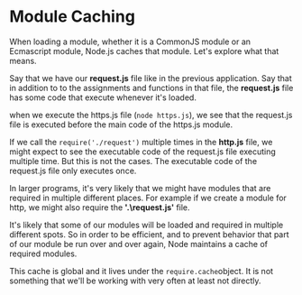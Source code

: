 # Module Caching

When loading a module, whether it is a CommonJS module or an Ecmascript module, Node.js caches that module.
Let's explore what that means.

Say that we have our **request.js** file like in the previous application. Say that in addition to to the assignments and functions in that file, the **request.js** file has some code that execute whenever it's loaded.

when we execute the https.js file (`node https.js`), we see that the request.js file is executed before the main code of the https.js module.

If we call the `require('./request')` multiple times in the **http.js** file, we might expect to see the executable code of the request.js file executing multiple time. But this is not the cases. The executable code of the request.js file only executes once.

In larger programs, it's very likely that we might have modules that are required in multiple different places. For example if we create a module for http, we might also require the **'.\request.js'** file.

It's likely that some of our modules will be loaded and required in multiple different spots. So in order to be efficient, and to prevent behavior that part of our module be run over and over again, Node maintains a cache of required modules.

This cache is global and it lives under the `require.cache`object. It is not something that we'll be working with very often at least not directly.